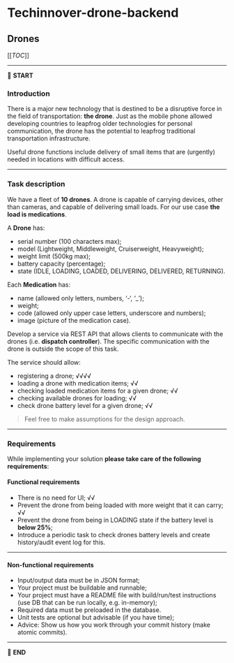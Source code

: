 # Techinnover-drone-backend

## Drones

[[_TOC_]]

---

:scroll: **START**

### Introduction

There is a major new technology that is destined to be a disruptive force in the field of transportation: **the drone**. Just as the mobile phone allowed developing countries to leapfrog older technologies for personal communication, the drone has the potential to leapfrog traditional transportation infrastructure.

Useful drone functions include delivery of small items that are (urgently) needed in locations with difficult access.

---

### Task description

We have a fleet of **10 drones**. A drone is capable of carrying devices, other than cameras, and capable of delivering small loads. For our use case **the load is medications**.

A **Drone** has:

- serial number (100 characters max);
- model (Lightweight, Middleweight, Cruiserweight, Heavyweight);
- weight limit (500kg max);
- battery capacity (percentage);
- state (IDLE, LOADING, LOADED, DELIVERING, DELIVERED, RETURNING).

Each **Medication** has:

- name (allowed only letters, numbers, ‘-‘, ‘\_’);
- weight;
- code (allowed only upper case letters, underscore and numbers);
- image (picture of the medication case).

Develop a service via REST API that allows clients to communicate with the drones (i.e. **dispatch controller**). The specific communication with the drone is outside the scope of this task.

The service should allow:

- registering a drone; √√√√
- loading a drone with medication items; √√
- checking loaded medication items for a given drone; √√
- checking available drones for loading; √√
- check drone battery level for a given drone; √√

> Feel free to make assumptions for the design approach.

---

### Requirements

While implementing your solution **please take care of the following requirements**:

#### Functional requirements

- There is no need for UI; √√
- Prevent the drone from being loaded with more weight that it can carry; √√
- Prevent the drone from being in LOADING state if the battery level is **below 25%**;
- Introduce a periodic task to check drones battery levels and create history/audit event log for this.

---

#### Non-functional requirements

- Input/output data must be in JSON format;
- Your project must be buildable and runnable;
- Your project must have a README file with build/run/test instructions (use DB that can be run locally, e.g. in-memory);
- Required data must be preloaded in the database.
- Unit tests are optional but advisable (if you have time);
- Advice: Show us how you work through your commit history (make atomic commits).

---

:scroll: **END**
